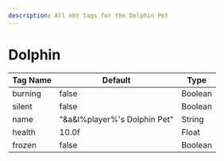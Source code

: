 ```yaml
---
description: All nbt tags for the Dolphin Pet
---
```



# Dolphin

| Tag Name     | Default                                                            | Type                                         |
| - | - | - |
| burning | false | Boolean |
| silent | false | Boolean |
| name | "&a&l%player%'s Dolphin Pet" | String |
| health | 10.0f | Float |
| frozen | false | Boolean |
